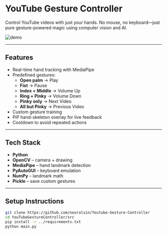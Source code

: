# YouTube Gesture Controller

Control YouTube videos with just your hands. No mouse, no keyboard—just pure gesture-powered magic using computer vision and AI.

![demo](assets/demo.gif)

---

## Features

- Real-time hand tracking with MediaPipe
- Predefined gestures:
  - **Open palm** → Play
  - **Fist** → Pause
  - **Index + Middle** → Volume Up
  - **Ring + Pinky** → Volume Down
  - **Pinky only** → Next Video
  - **All but Pinky** → Previous Video
- Custom gesture training
- PiP hand-skeleton overlay for live feedback
- Cooldown to avoid repeated actions

---

## Tech Stack

- **Python**
- **OpenCV** – camera + drawing
- **MediaPipe** – hand landmark detection
- **PyAutoGUI** – keyboard emulation
- **NumPy** – landmark math
- **Pickle** – save custom gestures

---

## Setup Instructions

```bash
git clone https://github.com/neuralsin/Youtube-Gesture-Controller
cd YouTubeGestureController/src
pip install -r ../requirements.txt
python main.py

